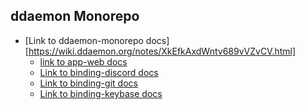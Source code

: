 ## ddaemon Monorepo

* [Link to ddaemon-monorepo docs][https://wiki.ddaemon.org/notes/XkEfkAxdWntv689vVZvCV.html]
  * [link to app-web docs](https://wiki.ddaemon.org/notes/gOdcR9AN3RwjetHhzd86U.html)
  * [Link to binding-discord docs](https://wiki.ddaemon.org/notes/mU9Bny78MvwSU7VX4Bv0q.html)
  * [Link to binding-git docs](https://wiki.ddaemon.org/notes/DI6UZC9MCaehlrdg05gdL.html)
  * [Link to binding-keybase docs](https://wiki.ddaemon.org/notes/rugyVGJ7oFQO7gf6FxjBQ.html)
